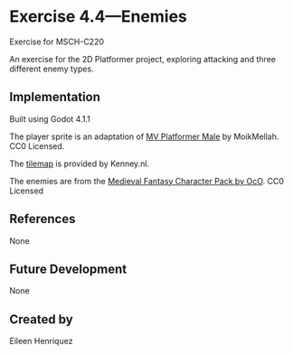 # Exercise 4.4—Enemies

Exercise for MSCH-C220

An exercise for the 2D Platformer project, exploring attacking and three different enemy types.

## Implementation

Built using Godot 4.1.1

The player sprite is an adaptation of [MV Platformer Male](https://opengameart.org/content/mv-platformer-male-32x64) by MoikMellah. CC0 Licensed.

The [tilemap](https://kenney.nl/assets/abstract-platformer) is provided by Kenney.nl.

The enemies are from the [Medieval Fantasy Character Pack by OcO](https://oco.itch.io/medieval-fantasy-character-pack). CC0 Licensed

## References

None

## Future Development

None

## Created by 

Eileen Henriquez
